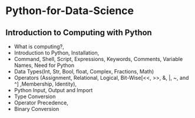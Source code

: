 # Python-for-Data-Science
## Introduction to Computing with Python
 * What is computing?,
 * Introduction to Python, Installation, 
 * Command, Shell, Script, Expressions, Keywords, Comments, Variable Names, Need for Python 
 * Data Types(Int, Str, Bool, float, Complex, Fractions, Math)
 * Operators (Assignment, Relational, Logical, Bit-Wise[<<, >>, &, |, ~, and ^] ,Membership, Identity), 
 * Python Input, Output and Import
 * Type Conversion
 * Operator Precedence, 
 * Binary Conversion
